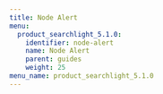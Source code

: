 ```yaml
---
title: Node Alert
menu:
  product_searchlight_5.1.0:
    identifier: node-alert
    name: Node Alert
    parent: guides
    weight: 25
menu_name: product_searchlight_5.1.0
---
```

